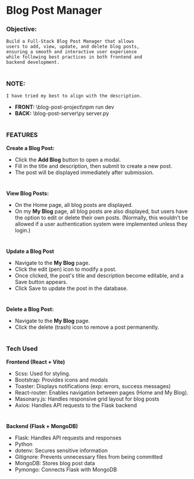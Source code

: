 # **Blog Post Manager**

### Objective:
```
Build a Full-Stack Blog Post Manager that allows
users to add, view, update, and delete blog posts,
ensuring a smooth and interactive user experience
while following best practices in both frontend and
backend development.
```
#
### **NOTE:**
```
I have tried my best to align with the description.
```
- **FRONT:** \blog-post-project\npm run dev
- **BACK:** \blog-post-server\py server.py

#
### **FEATURES**

**Create a Blog Post:**
- Click the **Add Blog** button to open a modal.
- Fill in the title and description, then submit to create a new post.
- The post will be displayed immediately after submission.
#
**View Blog Posts:**
- On the Home page, all blog posts are displayed.
- On my **My Blog** page, all blog posts are also displayed, but users have the option to edit or delete their own posts.
(Normally, this wouldn't be allowed if a user authentication system were implemented unless they login.)
#
**Update a Blog Post**
- Navigate to the **My Blog** page.
- Click the edit (pen) icon to modify a post.
- Once clicked, the post's title and description become editable, and a Save button appears.
- Click Save to update the post in the database.
#
**Delete a Blog Post:**
- Navigate to the **My Blog** page.
- Click the delete (trash) icon to remove a post permanently.
#
### **Tech Used**
**Frontend (React + Vite)**
- Scss:  Used for styling.
- Bootstrap: Provides icons and modals
- Toaster: Displays notifications (exp: errors, success messages)
- React-router: Enables navigation between pages (Home and My Blog).
- Masonary.js: Handles responsive grid layout for blog posts
- Axios: Handles API requests to the Flask backend
#
**Backend (Flask + MongoDB)**
- Flask: Handles API requests and responses
- Python
- dotenv: Secures sensitive information
- Gitignore: Prevents unnecessary files from being committed
- MongoDB: Stores blog post data
- Pymongo: Connects Flask with MongoDB
